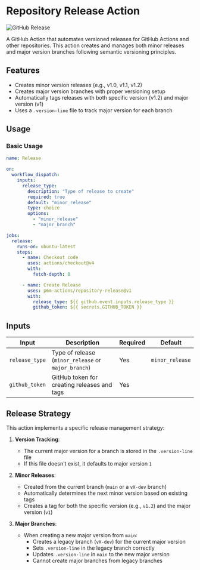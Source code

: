 # Repository Release Action

![GitHub Release](https://img.shields.io/github/v/release/p6m-actions/repository-release)

A GitHub Action that automates versioned releases for GitHub Actions and other
repositories. This action creates and manages both minor releases and major
version branches following semantic versioning principles.

## Features

- Creates minor version releases (e.g., v1.0, v1.1, v1.2)
- Creates major version branches with proper versioning setup
- Automatically tags releases with both specific version (v1.2) and major
  version (v1)
- Uses a `.version-line` file to track major version for each branch

## Usage

### Basic Usage

```yaml
name: Release

on:
  workflow_dispatch:
    inputs:
      release_type:
        description: "Type of release to create"
        required: true
        default: "minor_release"
        type: choice
        options:
          - "minor_release"
          - "major_branch"

jobs:
  release:
    runs-on: ubuntu-latest
    steps:
      - name: Checkout code
        uses: actions/checkout@v4
        with:
          fetch-depth: 0

      - name: Create Release
        uses: p6m-actions/repository-release@v1
        with:
          release_type: ${{ github.event.inputs.release_type }}
          github_token: ${{ secrets.GITHUB_TOKEN }}
```

## Inputs

| Input          | Description                                         | Required | Default         |
| -------------- | --------------------------------------------------- | -------- | --------------- |
| `release_type` | Type of release (`minor_release` or `major_branch`) | Yes      | `minor_release` |
| `github_token` | GitHub token for creating releases and tags         | Yes      |                 |

## Release Strategy

This action implements a specific release management strategy:

1. **Version Tracking**:

   - The current major version for a branch is stored in the `.version-line` file
   - If this file doesn't exist, it defaults to major version `1`

2. **Minor Releases**:

   - Created from the current branch (`main` or a `vX-dev` branch)
   - Automatically determines the next minor version based on existing tags
   - Creates a tag for both the specific version (e.g., `v1.2`) and the major
     version (`v1`)

3. **Major Branches**:
   - When creating a new major version from `main`:
     - Creates a legacy branch (`vX-dev`) for the current major version
     - Sets `.version-line` in the legacy branch correctly
     - Updates `.version-line` in `main` to the new major version
     - Cannot create major branches from legacy branches
